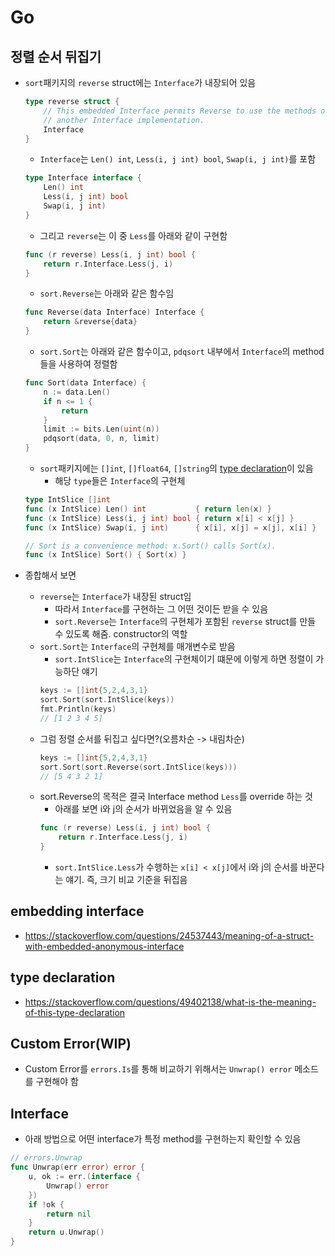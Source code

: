 # Go

## 정렬 순서 뒤집기

- `sort`패키지의 `reverse` struct에는 `Interface`가 내장되어 있음

  ```Go
  type reverse struct {
      // This embedded Interface permits Reverse to use the methods of
      // another Interface implementation.
      Interface
  }
  ```

  - `Interface`는 `Len() int`, `Less(i, j int) bool`, `Swap(i, j int)`를 포함

  ```Go
  type Interface interface {
      Len() int
      Less(i, j int) bool
      Swap(i, j int)
  }
  ```

  - 그리고 `reverse`는 이 중 `Less`를 아래와 같이 구현함

  ```Go
  func (r reverse) Less(i, j int) bool {
      return r.Interface.Less(j, i)
  }
  ```

  - `sort.Reverse`는 아래와 같은 함수임

  ```Go
  func Reverse(data Interface) Interface {
      return &reverse{data}
  }
  ```

  - `sort.Sort`는 아래와 같은 함수이고, `pdqsort` 내부에서 `Interface`의 method들을 사용하여 정렬함

  ```Go
  func Sort(data Interface) {
      n := data.Len()
      if n <= 1 {
          return
      }
      limit := bits.Len(uint(n))
      pdqsort(data, 0, n, limit)
  }
  ```

  - `sort`패키지에는 `[]int`, `[]float64`, `[]string`의 [type declaration](https://go.dev/ref/spec#Type_declarations)이 있음
    - 해당 `type`들은 `Interface`의 구현체

  ```Go
  type IntSlice []int
  func (x IntSlice) Len() int           { return len(x) }
  func (x IntSlice) Less(i, j int) bool { return x[i] < x[j] }
  func (x IntSlice) Swap(i, j int)      { x[i], x[j] = x[j], x[i] }

  // Sort is a convenience method: x.Sort() calls Sort(x).
  func (x IntSlice) Sort() { Sort(x) }
  ```

- 종합해서 보면
  - `reverse`는 `Interface`가 내장된 struct임
    - 따라서 `Interface`를 구현하는 그 어떤 것이든 받을 수 있음
    - `sort.Reverse`는 `Interface`의 구현체가 포함된 `reverse` struct를 만들 수 있도록 해줌. constructor의 역할
  - `sort.Sort`는 `Interface`의 구현체를 매개변수로 받음
    - `sort.IntSlice`는 `Interface`의 구현체이기 떄문에 이렇게 하면 정렬이 가능하단 얘기
    ```Go
    keys := []int{5,2,4,3,1}
    sort.Sort(sort.IntSlice(keys))
    fmt.Println(keys)
    // [1 2 3 4 5]
    ```
  - 그럼 정렬 순서를 뒤집고 싶다면?(오름차순 -> 내림차순)
    ```Go
    keys := []int{5,2,4,3,1}
    sort.Sort(sort.Reverse(sort.IntSlice(keys)))
    // [5 4 3 2 1]
    ```
  - sort.Reverse의 목적은 결국 Interface method `Less`를 override 하는 것
    - 아래를 보면 i와 j의 순서가 바뀌었음을 알 수 있음
    ```Go
    func (r reverse) Less(i, j int) bool {
        return r.Interface.Less(j, i)
    }
    ```
    - `sort.IntSlice.Less`가 수행하는 `x[i] < x[j]`에서 i와 j의 순서를 바꾼다는 얘기. 즉, 크기 비교 기준을 뒤집음

## embedding interface

- https://stackoverflow.com/questions/24537443/meaning-of-a-struct-with-embedded-anonymous-interface

## type declaration

- https://stackoverflow.com/questions/49402138/what-is-the-meaning-of-this-type-declaration

## Custom Error(WIP)

- Custom Error를 `errors.Is`를 통해 비교하기 위해서는 `Unwrap() error` 메소드를 구현해야 함

## Interface

- 아래 방법으로 어떤 interface가 특정 method를 구현하는지 확인할 수 있음

```Go
// errors.Unwrap
func Unwrap(err error) error {
	u, ok := err.(interface {
		Unwrap() error
	})
	if !ok {
		return nil
	}
	return u.Unwrap()
}
```
